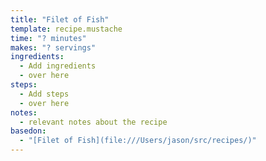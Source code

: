 ```yaml
---
title: "Filet of Fish"
template: recipe.mustache
time: "? minutes"
makes: "? servings"
ingredients:
  - Add ingredients
  - over here
steps:
  - Add steps
  - over here
notes:
  - relevant notes about the recipe
basedon: 
  - "[Filet of Fish](file:///Users/jason/src/recipes/)"
---
```

